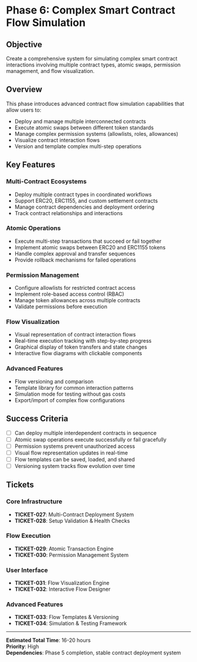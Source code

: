 # Phase 6: Complex Smart Contract Flow Simulation

## Objective
Create a comprehensive system for simulating complex smart contract interactions involving multiple contract types, atomic swaps, permission management, and flow visualization.

## Overview
This phase introduces advanced contract flow simulation capabilities that allow users to:
- Deploy and manage multiple interconnected contracts
- Execute atomic swaps between different token standards
- Manage complex permission systems (allowlists, roles, allowances)
- Visualize contract interaction flows
- Version and template complex multi-step operations

## Key Features

### Multi-Contract Ecosystems
- Deploy multiple contract types in coordinated workflows
- Support ERC20, ERC1155, and custom settlement contracts
- Manage contract dependencies and deployment ordering
- Track contract relationships and interactions

### Atomic Operations
- Execute multi-step transactions that succeed or fail together
- Implement atomic swaps between ERC20 and ERC1155 tokens
- Handle complex approval and transfer sequences
- Provide rollback mechanisms for failed operations

### Permission Management
- Configure allowlists for restricted contract access
- Implement role-based access control (RBAC)
- Manage token allowances across multiple contracts
- Validate permissions before execution

### Flow Visualization
- Visual representation of contract interaction flows
- Real-time execution tracking with step-by-step progress
- Graphical display of token transfers and state changes
- Interactive flow diagrams with clickable components

### Advanced Features
- Flow versioning and comparison
- Template library for common interaction patterns
- Simulation mode for testing without gas costs
- Export/import of complex flow configurations

## Success Criteria
- [ ] Can deploy multiple interdependent contracts in sequence
- [ ] Atomic swap operations execute successfully or fail gracefully
- [ ] Permission systems prevent unauthorized access
- [ ] Visual flow representation updates in real-time
- [ ] Flow templates can be saved, loaded, and shared
- [ ] Versioning system tracks flow evolution over time

## Tickets

### Core Infrastructure
- **TICKET-027**: Multi-Contract Deployment System
- **TICKET-028**: Setup Validation & Health Checks

### Flow Execution
- **TICKET-029**: Atomic Transaction Engine
- **TICKET-030**: Permission Management System

### User Interface
- **TICKET-031**: Flow Visualization Engine
- **TICKET-032**: Interactive Flow Designer

### Advanced Features
- **TICKET-033**: Flow Templates & Versioning
- **TICKET-034**: Simulation & Testing Framework

---

**Estimated Total Time**: 16-20 hours  
**Priority**: High  
**Dependencies**: Phase 5 completion, stable contract deployment system